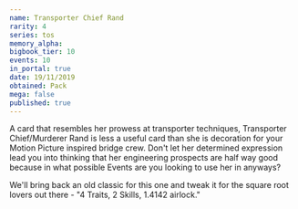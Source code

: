 ```yaml
---
name: Transporter Chief Rand
rarity: 4
series: tos
memory_alpha:
bigbook_tier: 10
events: 10
in_portal: true
date: 19/11/2019
obtained: Pack
mega: false
published: true
---
```


A card that resembles her prowess at transporter techniques, Transporter Chief/Murderer Rand is less a useful card than she is decoration for your Motion Picture inspired bridge crew. Don't let her determined expression lead you into thinking that her engineering prospects are half way good because in what possible Events are you looking to use her in anyways?

We'll bring back an old classic for this one and tweak it for the square root lovers out there - "4 Traits, 2 Skills, 1.4142 airlock."
